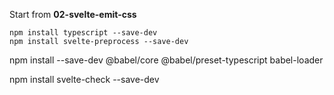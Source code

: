 Start from **02-svelte-emit-css**

```
npm install typescript --save-dev
npm install svelte-preprocess --save-dev
```

npm install --save-dev @babel/core @babel/preset-typescript babel-loader

npm install svelte-check --save-dev